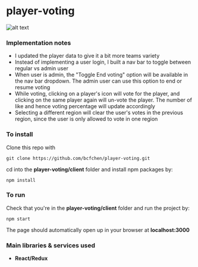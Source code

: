 # player-voting
![alt text](https://i.imgur.com/wWcZSd1.png, "Player Voting Page")

### Implementation notes
- I updated the player data to give it a bit more teams variety
- Instead of implementing a user login, I built a nav bar to toggle between regular vs admin user
- When user is admin, the "Toggle End voting" option will be available in the nav bar dropdown. The admin user can use this option to end or resume voting
- While voting, clicking on a player's icon will vote for the player, and clicking on the same player again will un-vote the player. The number of like and hence voting percentage will update accordingly
- Selecting a different region will clear the user's votes in the previous region, since the user is only allowed to vote in one region

### To install
Clone this repo with 
```
git clone https://github.com/bcfchen/player-voting.git
```
cd into the __player-voting/client__ folder and install npm packages by:
```
npm install
```

### To run
Check that you're in the __player-voting/client__ folder and run the project by:
```
npm start
```
The page should automatically open up in your browser at __localhost:3000__

### Main libraries & services used
- __React/Redux__
